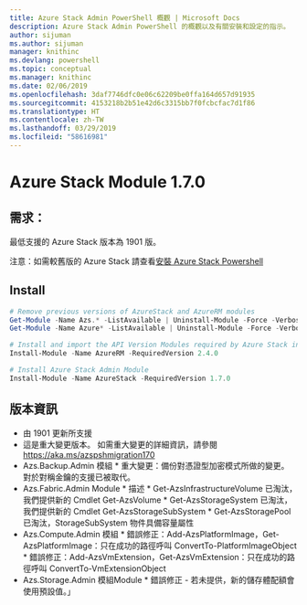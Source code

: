 ```yaml
---
title: Azure Stack Admin PowerShell 概觀 | Microsoft Docs
description: Azure Stack Admin PowerShell 的概觀以及有關安裝和設定的指示。
author: sijuman
ms.author: sijuman
manager: knithinc
ms.devlang: powershell
ms.topic: conceptual
ms.manager: knithinc
ms.date: 02/06/2019
ms.openlocfilehash: 3daf7746dfc0e06c62209be0ffa164d657d91935
ms.sourcegitcommit: 4153218b2b51e42d6c3315bb7f0fcbcfac7d1f86
ms.translationtype: HT
ms.contentlocale: zh-TW
ms.lasthandoff: 03/29/2019
ms.locfileid: "58616981"
---
```

# <a name="azure-stack-module-170"></a>Azure Stack Module 1.7.0

## <a name="requirements"></a>需求：

最低支援的 Azure Stack 版本為 1901 版。

注意：如需較舊版的 Azure Stack 請查看[安裝 Azure Stack Powershell](https://docs.microsoft.com/en-us/azure/azure-stack/azure-stack-powershell-install#install-azure-stack-powershell)

## <a name="install"></a>Install

```powershell
# Remove previous versions of AzureStack and AzureRM modules
Get-Module -Name Azs.* -ListAvailable | Uninstall-Module -Force -Verbose
Get-Module -Name Azure* -ListAvailable | Uninstall-Module -Force -Verbose

# Install and import the API Version Modules required by Azure Stack into the current PowerShell session.
Install-Module -Name AzureRM -RequiredVersion 2.4.0

# Install Azure Stack Admin Module
Install-Module -Name AzureStack -RequiredVersion 1.7.0
```

## <a name="release-notes"></a>版本資訊

* 由 1901 更新所支援
* 這是重大變更版本。 如需重大變更的詳細資訊，請參閱 <https://aka.ms/azspshmigration170>
* Azs.Backup.Admin 模組 * 重大變更：備份對憑證型加密模式所做的變更。 對於對稱金鑰的支援已被取代。
* Azs.Fabric.Admin Module       * 描述           * Get-AzsInfrastructureVolume 已淘汰，我們提供新的 Cmdlet Get-AzsVolume           * Get-AzsStorageSystem 已淘汰，我們提供新的 Cmdlet Get-AzsStorageSubSystem           * Get-AzsStoragePool 已淘汰，StorageSubSystem 物件具備容量屬性
* Azs.Compute.Admin 模組           * 錯誤修正：Add-AzsPlatformImage，Get-AzsPlatformImage：只在成功的路徑呼叫 ConvertTo-PlatformImageObject           * 錯誤修正：Add-AzsVmExtension，Get-AzsVmExtension：只在成功的路徑呼叫 ConvertTo-VmExtensionObject
* Azs.Storage.Admin 模組Module           * 錯誤修正 - 若未提供，新的儲存體配額會使用預設值。」
